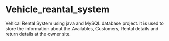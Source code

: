 # Vehicle_reantal_system
Vehical Rental System using java and MySQL database project. it is used to store the information about the Availables, Customers, Rental details and return details at the owner site.
